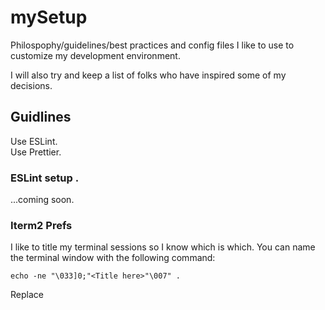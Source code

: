 # mySetup

Philospophy/guidelines/best practices and config files I like to use to customize my development environment.  

I will also try and keep a list of folks who have inspired some of my decisions.  


## Guidlines
  
Use ESLint.  
Use Prettier.  

### ESLint setup . 
...coming soon.  

### Iterm2 Prefs

I like to title my terminal sessions so I know which is which. You can name the terminal window with the following command:

```
echo -ne "\033]0;"<Title here>"\007" . 
```

Replace <Title Here> with your title.  
  
## VS Code Customizations

#### Title bar color

One of my favorite customization options with VS Code is the ability to change the title bar color. This ability helps me give different colors to each of my editors so that I can quickly identiy which window I need to focus on.

The way I customize that is to add the following to settings.json in my Workbench -> Appearance section where there is an option "Edit in settings.json"

```json
"workbench.colorCustomizations": {
        "titleBar.activeBackground": "#5d43d0"
    }
```

Please note that #5d43d0 is a color option. You can replace that with your own color choice.

#### Title Bar text

When I have multiple VS code instances running sometimes I get confused trying to figure out which project each instance belongs to. One way I try and solve this problem is to use the following setting in my settings.json

 ```"window.title": "<Project Name> : ${rootName}${separator}${activeEditorShort}"```

